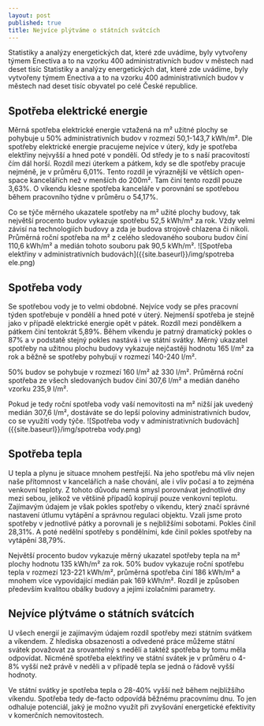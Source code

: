 ```yaml
---
layout: post
published: true
title: Nejvíce plýtváme o státních svátcích
---
```



Statistiky a analýzy energetických dat, které zde uvádíme, byly vytvořeny týmem Enectiva a to na vzorku 400 administrativních budov v městech nad deset tisíc Statistiky a analýzy energetických dat, které zde uvádíme, byly vytvořeny týmem Enectiva a to na vzorku 400 administrativních budov v městech nad deset tisíc obyvatel po celé České republice.

## Spotřeba elektrické energie

Měrná spotřeba elektrické energie vztažená na m² užitné plochy se pohybuje u 50% administrativních budov v rozmezí 50,1-143,7 kWh/m². Dle spotřeby elektrické energie pracujeme nejvíce v úterý, kdy je spotřeba elektřiny nejvyšší a hned poté v pondělí. Od středy je to s naší pracovitostí čím dál horší. Rozdíl mezi úterkem a pátkem, kdy se dle spotřeby pracuje nejméně, je v průměru 6,01%. Tento rozdíl je výraznější ve větších open-space kancelářích než v menších do 200m². Tam činí tento rozdíl pouze 3,63%. O víkendu klesne spotřeba kanceláře v porovnání se spotřebou během pracovního týdne v průměru o 54,17%. 

Co se týče měrného ukazatele spotřeby na m² užité plochy budovy, tak největší procento budov vykazuje spotřebu 52,5 kWh/m² za rok. Vždy velmi závisí na
technologiích budovy a zda je budova strojově chlazena či nikoli. Průměrná roční spotřeba na m² z celého sledovaného souboru budov činí 110,6 kWh/m² a medián tohoto souboru pak  90,5 kWh/m².
![Spotřeba elektřiny v administrativních budovách]({{site.baseurl}}/img/spotreba ele.png)


## Spotřeba vody

Se spotřebou vody je to velmi obdobné. Nejvíce vody se přes pracovní týden spotřebuje v pondělí a hned poté v úterý. Nejmenší spotřeba je stejně jako v případě elektrické energie opět v pátek. Rozdíl mezi pondělkem a pátkem činí tentokrát 5,89%. Během víkendu je patrný dramatický pokles o 87% a v podstatě stejný pokles nastává i ve státní svátky. Měrný ukazatel spotřeby na užitnou plochu budovy vykazuje nejčastěji hodnotu 165 l/m² za rok a běžně se spotřeby pohybují v rozmezí 140-240 l/m².

50% budov se pohybuje v rozmezí 160 l/m² až 330 l/m². Průměrná roční spotřeba ze všech sledovaných budov činí 307,6 l/m² a medián daného vzorku 235,9 l/m².

Pokud je tedy roční spotřeba vody vaší nemovitosti na m² nižší jak uvedený medián 307,6 l/m², dostáváte se do lepší poloviny administrativních budov, co se využití vody týče.
![Spotřeba vody v administrativních budovách]({{site.baseurl}}/img/spotreba vody.png)


## Spotřeba tepla

U tepla a plynu je situace mnohem pestřejší. Na jeho spotřebu má vliv nejen naše přítomnost v kancelářích a naše chování, ale i vliv počasí a to zejména venkovní teploty. Z tohoto důvodu nemá smysl porovnávat jednotlivé dny mezi sebou, jelikož ve většině případů kopírují pouze venkovní teplotu. Zajímavým údajem je však pokles spotřeby o víkendu, který značí správné nastavení útlumu vytápění a správnou regulaci objektu. Vzali jsme proto spotřeby v jednotlivé pátky a porovnali je s nejbližšími sobotami. Pokles činil 28,31%. A poté nedělní spotřeby s pondělními, kde činil pokles spotřeby na vytápění 38,79%. 

Největší procento budov vykazuje měrný ukazatel spotřeby tepla na m² plochy hodnotu 135 kWh/m² za rok. 50% budov vykazuje roční spotřebu tepla v rozmezí 123-221 kWh/m², průměrná spotřeba činí 186 kWh/m² a mnohem více vypovídající medián pak 169 kWh/m². Rozdíl je způsoben především kvalitou obálky budovy a jejími izolačními parametry. 

## Nejvíce plýtváme o státních svátcích

U všech energií je zajímavým údajem rozdíl spotřeby mezi státním svátkem a víkendem. Z hlediska obsazenosti a odvedené práce můžeme státní svátek považovat za srovantelný s nedělí a taktéž spotřeba by tomu měla odpovídat. Nicméně spotřeba elektřiny ve státní svátek je v průměru o 4-8% vyšší než právě v neděli a v případě tepla se jedná o řádově vyšší hodnoty. 

Ve státní svátky je spotřeba tepla o 28-40% vyšší než během nejbližšího víkendu. Spotřeba tedy de-facto odpovídá běžnému pracovnímu dnu. To jen odhaluje potenciál, jaký je možno využít při zvyšování energetické efektivity v komerčních nemovitostech.
